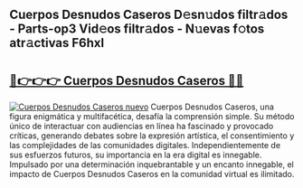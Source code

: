 ## Cuerpos Desnudos Caseros D𝚎sn𝚞dos filtr𝚊dos - Parts-op3 Vid𝚎os filtr𝚊dos - N𝚞evas f𝚘tos atr𝚊ctivas F6hxl

# <h2><a href="http://mb598x.tromn.icu/?c=Cuerpos+Desnudos+Caseros">🔗👉👉👉 Cuerpos Desnudos Caseros 🔗🔗</a></h2>

[![Cuerpos Desnudos Caseros nuevo](https://i.imgur.com/pEAQMta.gif)](http://mb598x.tromn.icu/?c=Cuerpos+Desnudos+Caseros)
Cuerpos Desnudos Caseros, una figura enigmática y multifacética, desafía la comprensión simple. Su método único de interactuar con audiencias en línea ha fascinado y provocado críticas, generando debates sobre la expresión artística, el consentimiento y las complejidades de las comunidades digitales. Independientemente de sus esfuerzos futuros, su importancia en la era digital es innegable. Impulsado por una determinación inquebrantable y un encanto innegable, el impacto de Cuerpos Desnudos Caseros en la comunidad virtual es ilimitado.
